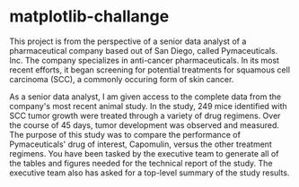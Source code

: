 # matplotlib-challange
This project is from the perspective of a senior data analyst of a pharmaceutical company based out of San Diego, called Pymaceuticals. Inc. The company specializes in anti-cancer pharmaceuticals. In its most recent efforts, it began screening for potential treatments for squamous cell carcinoma (SCC), a commonly occuring form of skin cancer. 

As a senior data analyst, I am given access to the complete data from the company's most recent animal study. In the study, 249 mice identified with SCC tumor growth were treated through a variety of drug regimens. Over the course of 45 days, tumor development was observed and measured. The purpose of this study was to compare the performance of Pymaceuticals' drug of interest, Capomulin, versus the other treatment regimens. You have been tasked by the executive team to generate all of the tables and figures needed for the technical report of the study. The executive team also has asked for a top-level summary of the study results.
